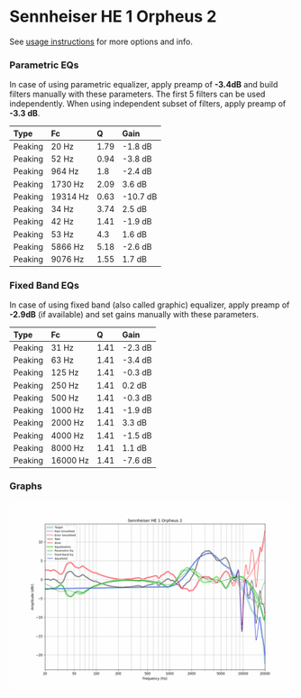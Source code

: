 # Sennheiser HE 1 Orpheus 2
See [usage instructions](https://github.com/jaakkopasanen/AutoEq#usage) for more options and info.

### Parametric EQs
In case of using parametric equalizer, apply preamp of **-3.4dB** and build filters manually
with these parameters. The first 5 filters can be used independently.
When using independent subset of filters, apply preamp of **-3.3 dB**.

| Type    | Fc       |    Q | Gain     |
|:--------|:---------|:-----|:---------|
| Peaking | 20 Hz    | 1.79 | -1.8 dB  |
| Peaking | 52 Hz    | 0.94 | -3.8 dB  |
| Peaking | 964 Hz   | 1.8  | -2.4 dB  |
| Peaking | 1730 Hz  | 2.09 | 3.6 dB   |
| Peaking | 19314 Hz | 0.63 | -10.7 dB |
| Peaking | 34 Hz    | 3.74 | 2.5 dB   |
| Peaking | 42 Hz    | 1.41 | -1.9 dB  |
| Peaking | 53 Hz    | 4.3  | 1.6 dB   |
| Peaking | 5866 Hz  | 5.18 | -2.6 dB  |
| Peaking | 9076 Hz  | 1.55 | 1.7 dB   |

### Fixed Band EQs
In case of using fixed band (also called graphic) equalizer, apply preamp of **-2.9dB**
(if available) and set gains manually with these parameters.

| Type    | Fc       |    Q | Gain    |
|:--------|:---------|:-----|:--------|
| Peaking | 31 Hz    | 1.41 | -2.3 dB |
| Peaking | 63 Hz    | 1.41 | -3.4 dB |
| Peaking | 125 Hz   | 1.41 | -0.3 dB |
| Peaking | 250 Hz   | 1.41 | 0.2 dB  |
| Peaking | 500 Hz   | 1.41 | -0.3 dB |
| Peaking | 1000 Hz  | 1.41 | -1.9 dB |
| Peaking | 2000 Hz  | 1.41 | 3.3 dB  |
| Peaking | 4000 Hz  | 1.41 | -1.5 dB |
| Peaking | 8000 Hz  | 1.41 | 1.1 dB  |
| Peaking | 16000 Hz | 1.41 | -7.6 dB |

### Graphs
![](./Sennheiser%20HE%201%20Orpheus%202.png)